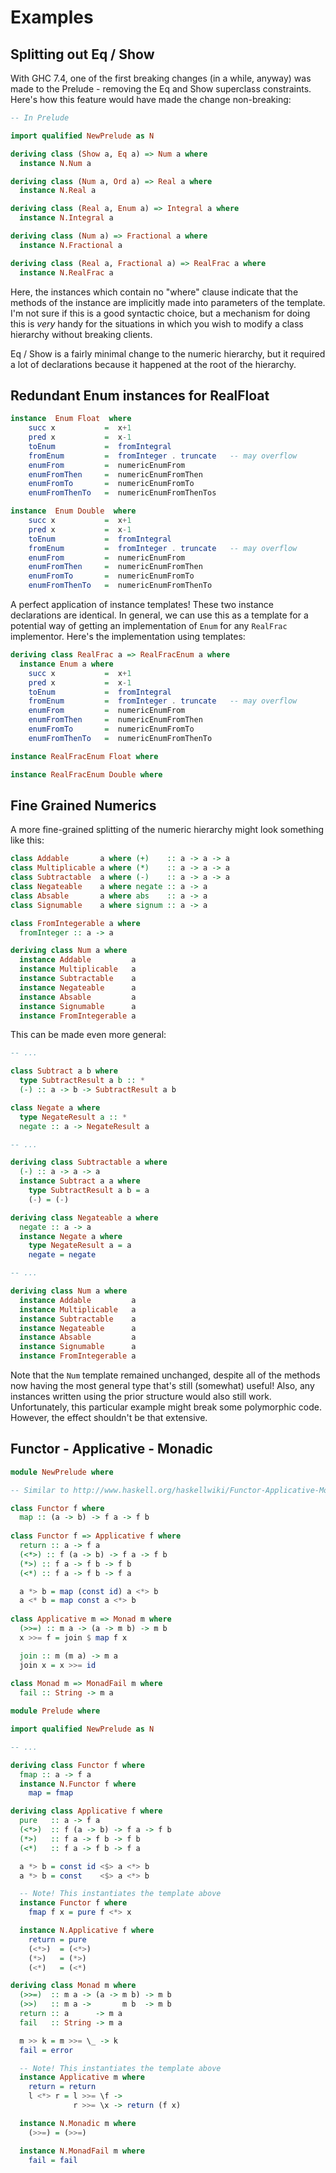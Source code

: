 Examples
========

Splitting out Eq / Show
-----------------------

With GHC 7.4, one of the first breaking changes (in a while, anyway) was made
to the Prelude - removing the Eq and Show superclass constraints.  Here's how
this feature would have made the change non-breaking:

```haskell
-- In Prelude

import qualified NewPrelude as N

deriving class (Show a, Eq a) => Num a where
  instance N.Num a

deriving class (Num a, Ord a) => Real a where
  instance N.Real a

deriving class (Real a, Enum a) => Integral a where
  instance N.Integral a

deriving class (Num a) => Fractional a where
  instance N.Fractional a

deriving class (Real a, Fractional a) => RealFrac a where
  instance N.RealFrac a
```

Here, the instances which contain no "where" clause indicate that the methods
of the instance are implicitly made into parameters of the template.  I'm not
sure if this is a good syntactic choice, but a mechanism for doing this is
_very_ handy for the situations in which you wish to modify a class hierarchy
without breaking clients.

Eq / Show is a fairly minimal change to the numeric hierarchy, but it required
a lot of declarations because it happened at the root of the hierarchy.

Redundant Enum instances for RealFloat
--------------------------------------

```haskell
instance  Enum Float  where
    succ x           =  x+1
    pred x           =  x-1
    toEnum           =  fromIntegral
    fromEnum         =  fromInteger . truncate   -- may overflow
    enumFrom         =  numericEnumFrom
    enumFromThen     =  numericEnumFromThen
    enumFromTo       =  numericEnumFromTo
    enumFromThenTo   =  numericEnumFromThenTos

instance  Enum Double  where
    succ x           =  x+1
    pred x           =  x-1
    toEnum           =  fromIntegral
    fromEnum         =  fromInteger . truncate   -- may overflow
    enumFrom         =  numericEnumFrom
    enumFromThen     =  numericEnumFromThen
    enumFromTo       =  numericEnumFromTo
    enumFromThenTo   =  numericEnumFromThenTo
```

A perfect application of instance templates!  These two instance declarations
are identical. In general, we can use this as a template for a potential
way of getting an implementation of `Enum` for any `RealFrac` implementor.
Here's the implementation using templates:

```haskell
deriving class RealFrac a => RealFracEnum a where
  instance Enum a where
    succ x           =  x+1
    pred x           =  x-1
    toEnum           =  fromIntegral
    fromEnum         =  fromInteger . truncate   -- may overflow
    enumFrom         =  numericEnumFrom
    enumFromThen     =  numericEnumFromThen
    enumFromTo       =  numericEnumFromTo
    enumFromThenTo   =  numericEnumFromThenTo

instance RealFracEnum Float where

instance RealFracEnum Double where
```

Fine Grained Numerics
---------------------

A more fine-grained splitting of the numeric hierarchy might look something
like this:

```haskell
class Addable       a where (+)    :: a -> a -> a
class Multiplicable a where (*)    :: a -> a -> a
class Subtractable  a where (-)    :: a -> a -> a
class Negateable    a where negate :: a -> a
class Absable       a where abs    :: a -> a
class Signumable    a where signum :: a -> a

class FromIntegerable a where
  fromInteger :: a -> a

deriving class Num a where
  instance Addable         a
  instance Multiplicable   a
  instance Subtractable    a
  instance Negateable      a
  instance Absable         a
  instance Signumable      a
  instance FromIntegerable a
```

This can be made even more general:

```haskell
-- ...

class Subtract a b where
  type SubtractResult a b :: *
  (-) :: a -> b -> SubtractResult a b

class Negate a where
  type NegateResult a :: *
  negate :: a -> NegateResult a

-- ...

deriving class Subtractable a where
  (-) :: a -> a -> a
  instance Subtract a a where
    type SubtractResult a b = a
    (-) = (-)

deriving class Negateable a where
  negate :: a -> a
  instance Negate a where
    type NegateResult a = a
    negate = negate

-- ...

deriving class Num a where
  instance Addable         a
  instance Multiplicable   a
  instance Subtractable    a
  instance Negateable      a
  instance Absable         a
  instance Signumable      a
  instance FromIntegerable a
```

Note that the `Num` template remained unchanged, despite all of the methods
now having the most general type that's still (somewhat) useful!  Also, any
instances  written using the prior structure would also still work.
Unfortunately, this particular example might break some polymorphic code.
However, the effect shouldn't be that extensive.

Functor - Applicative - Monadic
-------------------------------
```haskell
module NewPrelude where

-- Similar to http://www.haskell.org/haskellwiki/Functor-Applicative-Monad_Proposal

class Functor f where
  map :: (a -> b) -> f a -> f b
 
class Functor f => Applicative f where
  return :: a -> f a
  (<*>) :: f (a -> b) -> f a -> f b
  (*>) :: f a -> f b -> f b
  (<*) :: f a -> f b -> f a

  a *> b = map (const id) a <*> b
  a <* b = map const a <*> b
 
class Applicative m => Monad m where
  (>>=) :: m a -> (a -> m b) -> m b
  x >>= f = join $ map f x

  join :: m (m a) -> m a
  join x = x >>= id
 
class Monad m => MonadFail m where
  fail :: String -> m a
```

```Haskell
module Prelude where

import qualified NewPrelude as N

-- ...

deriving class Functor f where
  fmap :: a -> f a
  instance N.Functor f where
    map = fmap

deriving class Applicative f where
  pure   :: a -> f a
  (<*>)  :: f (a -> b) -> f a -> f b
  (*>)   :: f a -> f b -> f b
  (<*)   :: f a -> f b -> f a

  a *> b = const id <$> a <*> b
  a *> b = const    <$> a <*> b

  -- Note! This instantiates the template above
  instance Functor f where
    fmap f x = pure f <*> x

  instance N.Applicative f where
    return = pure
    (<*>)  = (<*>)
    (*>)   = (*>)
    (<*)   = (<*)

deriving class Monad m where
  (>>=)  :: m a -> (a -> m b) -> m b
  (>>)   :: m a ->       m b  -> m b
  return :: a      -> m a
  fail   :: String -> m a

  m >> k = m >>= \_ -> k
  fail = error

  -- Note! This instantiates the template above
  instance Applicative m where
    return = return
    l <*> r = l >>= \f ->
              r >>= \x -> return (f x)

  instance N.Monadic m where
    (>>=) = (>>=)

  instance N.MonadFail m where
    fail = fail
```
